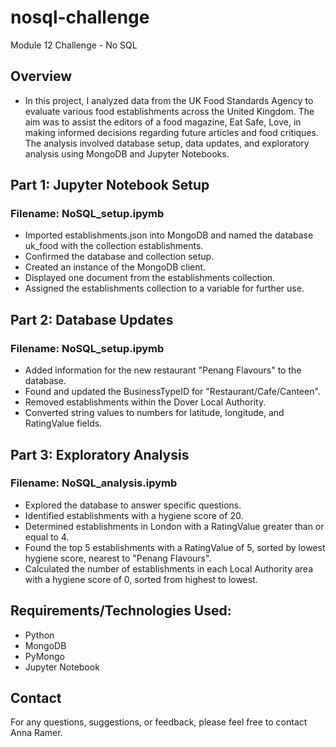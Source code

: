 # nosql-challenge
Module 12 Challenge - No SQL
## Overview
- In this project, I analyzed data from the UK Food Standards Agency to evaluate various food establishments across the United Kingdom. The aim was to assist the editors of a food magazine, Eat Safe, Love, in making informed decisions regarding future articles and food critiques. The analysis involved database setup, data updates, and exploratory analysis using MongoDB and Jupyter Notebooks.
 
## Part 1: Jupyter Notebook Setup
### Filename: NoSQL_setup.ipymb
- Imported establishments.json into MongoDB and named the database uk_food with the collection establishments.
- Confirmed the database and collection setup.
- Created an instance of the MongoDB client.
- Displayed one document from the establishments collection.
- Assigned the establishments collection to a variable for further use.

## Part 2: Database Updates
### Filename: NoSQL_setup.ipymb
- Added information for the new restaurant "Penang Flavours" to the database.
- Found and updated the BusinessTypeID for "Restaurant/Cafe/Canteen".
- Removed establishments within the Dover Local Authority.
- Converted string values to numbers for latitude, longitude, and RatingValue fields.

## Part 3: Exploratory Analysis
### Filename: NoSQL_analysis.ipymb
- Explored the database to answer specific questions.
- Identified establishments with a hygiene score of 20.
- Determined establishments in London with a RatingValue greater than or equal to 4.
- Found the top 5 establishments with a RatingValue of 5, sorted by lowest hygiene score, nearest to "Penang Flavours".
- Calculated the number of establishments in each Local Authority area with a hygiene score of 0, sorted from highest to lowest.

## Requirements/Technologies Used:
- Python
- MongoDB
- PyMongo
- Jupyter Notebook

## Contact
For any questions, suggestions, or feedback, please feel free to contact Anna Ramer.

